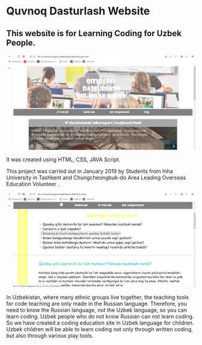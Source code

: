 # Quvnoq Dasturlash Website
## This website is for Learning Coding for Uzbek People. 

<img src="screenshots/web_1.png" width="700">

It was created using HTML, CSS, JAVA Script. 

This project was carried out in January 2019 by Students from Inha University in Tashkent and  Chungcheongbuk-do Area Leading Overseas Education Volunteer .

<img src="screenshots/web_2.png" width="700">

In Uzbekistan, where many ethnic groups live together, the teaching tools for code teaching are only made in the Russian language. Therefore, you need to know the Russian language, not the Uzbek language, so you can learn coding. Uzbek people who do not know Russian can not learn coding. So we have created a coding education site in Uzbek language for children. Uzbek children will be able to learn coding not only through written coding, but also through various play tools.
